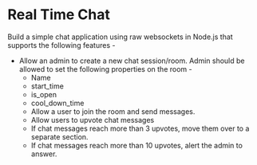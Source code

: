 # Real Time Chat
Build a simple chat application using raw websockets in Node.js that supports the following features -
- Allow an admin to create a new chat session/room. Admin should be allowed to set the following properties on the room -
  - Name
  - start_time
  - is_open
  - cool_down_time
  - Allow a user to join the room and send messages.
  - Allow users to upvote chat messages
  - If chat messages reach more than 3 upvotes, move them over to a separate section.
  - If chat messages reach more than 10 upvotes, alert the admin to answer.

